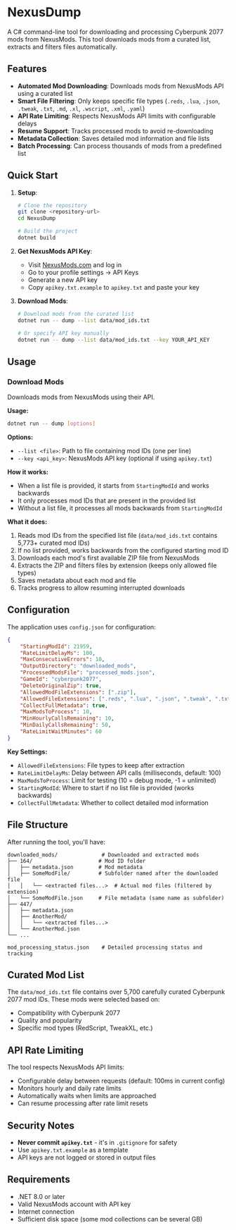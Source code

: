 # NexusDump

A C# command-line tool for downloading and processing Cyberpunk 2077 mods from NexusMods. This tool downloads mods from a curated list, extracts and filters files automatically.

## Features

- **Automated Mod Downloading**: Downloads mods from NexusMods API using a curated list
- **Smart File Filtering**: Only keeps specific file types (`.reds`, `.lua`, `.json`, `.tweak`, `.txt`, `.md`, `.xl`, `.wscript`, `.xml`, `.yaml`)
- **API Rate Limiting**: Respects NexusMods API limits with configurable delays
- **Resume Support**: Tracks processed mods to avoid re-downloading
- **Metadata Collection**: Saves detailed mod information and file lists
- **Batch Processing**: Can process thousands of mods from a predefined list

## Quick Start

1. **Setup**:
   ```bash
   # Clone the repository
   git clone <repository-url>
   cd NexusDump
   
   # Build the project
   dotnet build
   ```

2. **Get NexusMods API Key**:
   - Visit [NexusMods.com](https://www.nexusmods.com) and log in
   - Go to your profile settings → API Keys
   - Generate a new API key
   - Copy `apikey.txt.example` to `apikey.txt` and paste your key

3. **Download Mods**:
   ```bash
   # Download mods from the curated list
   dotnet run -- dump --list data/mod_ids.txt
   
   # Or specify API key manually
   dotnet run -- dump --list data/mod_ids.txt --key YOUR_API_KEY
   ```

## Usage

### Download Mods

Downloads mods from NexusMods using their API.

**Usage:**
```bash
dotnet run -- dump [options]
```

**Options:**
- `--list <file>`: Path to file containing mod IDs (one per line)
- `--key <api_key>`: NexusMods API key (optional if using `apikey.txt`)

**How it works:**
- When a list file is provided, it starts from `StartingModId` and works backwards
- It only processes mod IDs that are present in the provided list
- Without a list file, it processes all mods backwards from `StartingModId`

**What it does:**
1. Reads mod IDs from the specified list file (`data/mod_ids.txt` contains 5,773+ curated mod IDs)
2. If no list provided, works backwards from the configured starting mod ID
3. Downloads each mod's first available ZIP file from NexusMods
4. Extracts the ZIP and filters files by extension (keeps only allowed file types)
5. Saves metadata about each mod and file
6. Tracks progress to allow resuming interrupted downloads

## Configuration

The application uses `config.json` for configuration:

```json
{
    "StartingModId": 21959,
    "RateLimitDelayMs": 100,
    "MaxConsecutiveErrors": 10,
    "OutputDirectory": "downloaded_mods",
    "ProcessedModsFile": "processed_mods.json",
    "GameId": "cyberpunk2077",
    "DeleteOriginalZip": true,
    "AllowedModFileExtensions": [".zip"],
    "AllowedFileExtensions": [".reds", ".lua", ".json", ".tweak", ".txt", ".md", ".xl", ".wscript", ".xml", ".yaml"],
    "CollectFullMetadata": true,
    "MaxModsToProcess": 10,
    "MinHourlyCallsRemaining": 10,
    "MinDailyCallsRemaining": 50,
    "RateLimitWaitMinutes": 60
}
```

**Key Settings:**
- `AllowedFileExtensions`: File types to keep after extraction
- `RateLimitDelayMs`: Delay between API calls (milliseconds, default: 100)
- `MaxModsToProcess`: Limit for testing (10 = debug mode, -1 = unlimited)
- `StartingModId`: Where to start if no list file is provided (works backwards)
- `CollectFullMetadata`: Whether to collect detailed mod information

## File Structure

After running the tool, you'll have:

```
downloaded_mods/              # Downloaded and extracted mods
├── 164/                     # Mod ID folder
│   ├── metadata.json        # Mod metadata
│   ├── SomeModFile/         # Subfolder named after the downloaded file
│   │   └── <extracted files...>  # Actual mod files (filtered by extension)
│   └── SomeModFile.json     # File metadata (same name as subfolder)
├── 447/
│   ├── metadata.json
│   ├── AnotherMod/
│   │   └── <extracted files...>
│   └── AnotherMod.json
└── ...

mod_processing_status.json    # Detailed processing status and tracking
```

## Curated Mod List

The `data/mod_ids.txt` file contains over 5,700 carefully curated Cyberpunk 2077 mod IDs. These mods were selected based on:
- Compatibility with Cyberpunk 2077
- Quality and popularity
- Specific mod types (RedScript, TweakXL, etc.)

## API Rate Limiting

The tool respects NexusMods API limits:
- Configurable delay between requests (default: 100ms in current config)
- Monitors hourly and daily rate limits
- Automatically waits when limits are approached
- Can resume processing after rate limit resets

## Security Notes

- **Never commit `apikey.txt`** - it's in `.gitignore` for safety
- Use `apikey.txt.example` as a template
- API keys are not logged or stored in output files

## Requirements

- .NET 8.0 or later
- Valid NexusMods account with API key
- Internet connection
- Sufficient disk space (some mod collections can be several GB)
